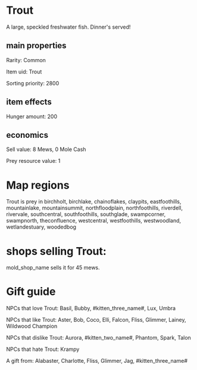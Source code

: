 # Trout

A large, speckled freshwater fish. Dinner's served!

## main properties

Rarity: Common

Item uid: Trout

Sorting priority: 2800

## item effects

Hunger amount: 200

## economics

Sell value: 8 Mews, 0 Mole Cash

Prey resource value: 1

# Map regions

Trout is prey in birchholt, birchlake, chainoflakes, claypits, eastfoothills, mountainlake, mountainsummit, northfloodplain, northfoothills, riverdell, rivervale, southcentral, southfoothills, southglade, swampcorner, swampnorth, theconfluence, westcentral, westfoothills, westwoodland, wetlandestuary, woodedbog

# shops selling Trout:

mold_shop_name sells it for 45 mews.

# Gift guide

NPCs that love Trout: Basil, Bubby, #kitten_three_name#, Lux, Umbra

NPCs that like Trout: Aster, Bob, Coco, Elli, Falcon, Fliss, Glimmer, Lainey, Wildwood Champion

NPCs that dislike Trout: Aurora, #kitten_two_name#, Phantom, Spark, Talon

NPCs that hate Trout: Krampy

A gift from: Alabaster, Charlotte, Fliss, Glimmer, Jag, #kitten_three_name#